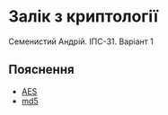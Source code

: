 # Залік з криптології
Семенистий Андрій. ІПС-31. Варіант 1

## Пояснення
- [AES](./explanations/aes.md)
- [md5](./explanations/md5.md)